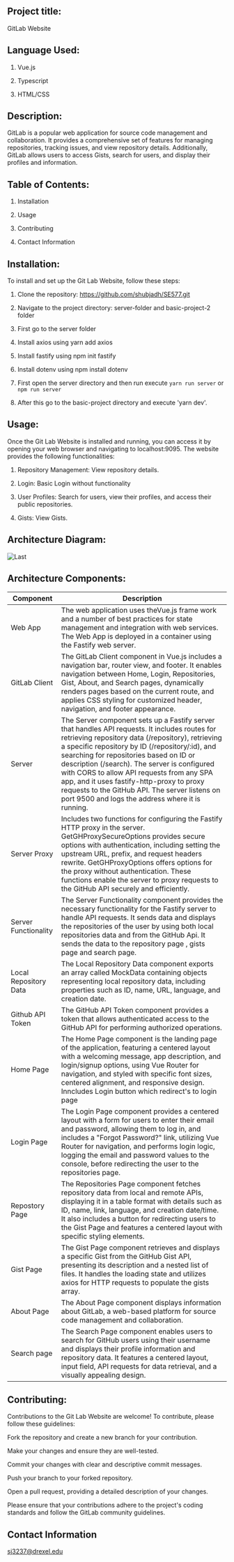 **Project title:**
--------------------------------------------------------------------------------------------------------------------------------------------------------------------------------------------

 GitLab Website

**Language Used:**
--------------------------------------------------------------------------------------------------------------------------------------------------------------------------------------------

1. Vue.js

2. Typescript

3. HTML/CSS

**Description:** 
--------------------------------------------------------------------------------------------------------------------------------------------------------------------------------------------

GitLab is a popular web application  for source code management and collaboration. It provides a comprehensive set of features for managing repositories, tracking issues, and view repository details. Additionally, GitLab allows users to access Gists, search for users, and display their profiles and information.

**Table of Contents:**
--------------------------------------------------------------------------------------------------------------------------------------------------------------------------------------------

1. Installation

2. Usage

3. Contributing

4. Contact Information

**Installation:**
--------------------------------------------------------------------------------------------------------------------------------------------------------------------------------------------

To install and set up the Git Lab Website, follow these steps:

1. Clone the repository: https://github.com/shubjadh/SE577.git
 
2. Navigate to the project directory: server-folder and basic-project-2 folder

3. First go to the server folder 

4. Install axios using yarn add axios

5. Install fastify using npm init fastify

6. Install dotenv using npm install dotenv

7. First open the server directory and then run execute `yarn run server` or `npm run server`


8. After this go to the basic-project directory and execute 'yarn dev'.




**Usage:**
--------------------------------------------------------------------------------------------------------------------------------------------------------------------------------------------

Once the Git Lab Website is installed and running, you can access it by opening your web browser and navigating to localhost:9095. The website provides the following functionalities:

1. Repository Management:  View repository details.
 
2. Login: Basic Login without functionality
 
3. User Profiles: Search for users, view their profiles, and access their public repositories.
 
4. Gists: View Gists.


**Architecture Diagram:**
--------------------------------------------------------------------------------------------------------------------------------------------------------------------------------------------



![Last](https://github.com/shubjadh/SE577/assets/114832019/52af8b5f-2f98-414b-8e3f-600d5c1ad016)




**Architecture Components:**
--------------------------------------------------------------------------------------------------------------------------------------------------------------------------------------------

| Component | Description |
|----------|----------|
| Web App  | The web application uses theVue.js frame work and a number of best practices for state management and integration with web services. The Web App is deployed in a                            container using the Fastify web server.|
| GitLab Client | The GitLab Client component in Vue.js includes a navigation bar, router view, and footer. It enables navigation between Home, Login, Repositories, Gist, About, and Search                   pages, dynamically renders pages based on the current route, and applies CSS styling for customized header, navigation, and footer appearance. |
| Server | The Server component sets up a Fastify server that handles API requests. It includes routes for retrieving repository data (/repository), retrieving a specific repository by ID            (/repository/:id), and searching for repositories based on ID or description (/search). The server is configured with CORS to allow API requests from any SPA app, and it uses              fastify-http-proxy to proxy requests to the GitHub API. The server listens on port 9500 and logs the address where it is running. |
| Server Proxy | Includes two functions for configuring the Fastify HTTP proxy in the server. GetGHProxySecureOptions provides secure options with authentication, including setting                          the upstream URL, prefix, and request headers rewrite. GetGHProxyOptions offers options for the proxy without authentication. These functions enable the server to                          proxy requests to the GitHub API securely and efficiently.|
| Server Functionality | The Server Functionality component provides the necessary functionality for the Fastify server to handle API requests. It sends data and displays the repositories                          of the user by using both local repositories data and  from the GitHub Api. It sends the data to the repository page , gists page and search page. |
| Local Repository Data | The Local Repository Data component exports an array called MockData containing objects representing local repository data, including properties such as ID, name,                           URL, language, and creation date. |
| Github API Token | The GitHub API Token component provides a token that allows authenticated access to the GitHub API for performing authorized operations. |
| Home Page | The Home Page component is the landing page of the application, featuring a centered layout with a welcoming message, app description, and login/signup options, using Vue                   Router for navigation, and styled with specific font sizes, centered alignment, and responsive design. Inncludes Login button which redirect's to login page |
| Login Page | The Login Page component provides a centered layout with a form for users to enter their email and password, allowing them to log in, and includes a "Forgot Password?" link,                utilizing Vue Router for navigation, and performs login logic, logging the email and password values to the console, before redirecting the user to the repositories page. |
| Repostory Page | The Repositories Page component fetches repository data from local and remote APIs, displaying it in a table format with details such as ID, name, link, language, and                      creation date/time. It also includes a button for redirecting users to the Gist Page and features a centered layout with specific styling elements. |
| Gist Page | The Gist Page component retrieves and displays a specific Gist from the GitHub Gist API, presenting its description and a nested list of files. It handles the loading state                 and utilizes axios for HTTP requests to populate the gists array. |
| About Page | The About Page component displays information about GitLab, a web-based platform for source code management and collaboration. |
| Search page | The Search Page component enables users to search for GitHub users using their username and displays their profile information and repository data. It features a                          centered layout, input field, API requests for data retrieval, and a visually appealing design. |




**Contributing:**
--------------------------------------------------------------------------------------------------------------------------------------------------------------------------------------------

Contributions to the Git Lab Website are welcome! To contribute, please follow these guidelines:

Fork the repository and create a new branch for your contribution.

Make your changes and ensure they are well-tested.

Commit your changes with clear and descriptive commit messages.

Push your branch to your forked repository.

Open a pull request, providing a detailed description of your changes.

Please ensure that your contributions adhere to the project's coding standards and follow the GitLab community guidelines.

**Contact Information**
--------------------------------------------------------------------------------------------------------------------------------------------------------------------------------------------

sj3237@drexel.edu
